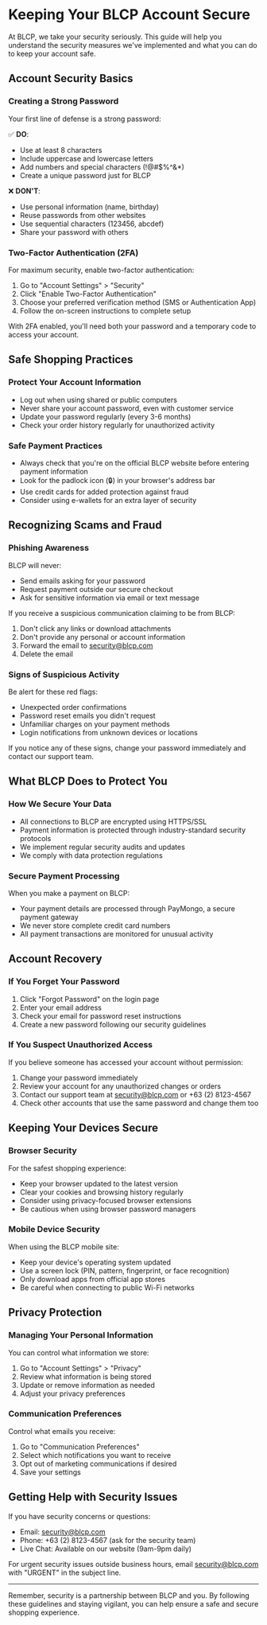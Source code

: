 # Keeping Your BLCP Account Secure

At BLCP, we take your security seriously. This guide will help you understand the security measures we've implemented and what you can do to keep your account safe.

## Account Security Basics

### Creating a Strong Password

Your first line of defense is a strong password:

✅ **DO**:
- Use at least 8 characters
- Include uppercase and lowercase letters
- Add numbers and special characters (!@#$%^&*)
- Create a unique password just for BLCP

❌ **DON'T**:
- Use personal information (name, birthday)
- Reuse passwords from other websites
- Use sequential characters (123456, abcdef)
- Share your password with others

### Two-Factor Authentication (2FA)

For maximum security, enable two-factor authentication:

1. Go to "Account Settings" > "Security"
2. Click "Enable Two-Factor Authentication"
3. Choose your preferred verification method (SMS or Authentication App)
4. Follow the on-screen instructions to complete setup

With 2FA enabled, you'll need both your password and a temporary code to access your account.

## Safe Shopping Practices

### Protect Your Account Information

- Log out when using shared or public computers
- Never share your account password, even with customer service
- Update your password regularly (every 3-6 months)
- Check your order history regularly for unauthorized activity

### Safe Payment Practices

- Always check that you're on the official BLCP website before entering payment information
- Look for the padlock icon (🔒) in your browser's address bar
- Use credit cards for added protection against fraud
- Consider using e-wallets for an extra layer of security

## Recognizing Scams and Fraud

### Phishing Awareness

BLCP will never:
- Send emails asking for your password
- Request payment outside our secure checkout
- Ask for sensitive information via email or text message

If you receive a suspicious communication claiming to be from BLCP:
1. Don't click any links or download attachments
2. Don't provide any personal or account information
3. Forward the email to security@blcp.com
4. Delete the email

### Signs of Suspicious Activity

Be alert for these red flags:
- Unexpected order confirmations
- Password reset emails you didn't request
- Unfamiliar charges on your payment methods
- Login notifications from unknown devices or locations

If you notice any of these signs, change your password immediately and contact our support team.

## What BLCP Does to Protect You

### How We Secure Your Data

- All connections to BLCP are encrypted using HTTPS/SSL
- Payment information is protected through industry-standard security protocols
- We implement regular security audits and updates
- We comply with data protection regulations

### Secure Payment Processing

When you make a payment on BLCP:
- Your payment details are processed through PayMongo, a secure payment gateway
- We never store complete credit card numbers
- All payment transactions are monitored for unusual activity

## Account Recovery

### If You Forget Your Password

1. Click "Forgot Password" on the login page
2. Enter your email address
3. Check your email for password reset instructions
4. Create a new password following our security guidelines

### If You Suspect Unauthorized Access

If you believe someone has accessed your account without permission:

1. Change your password immediately
2. Review your account for any unauthorized changes or orders
3. Contact our support team at security@blcp.com or +63 (2) 8123-4567
4. Check other accounts that use the same password and change them too

## Keeping Your Devices Secure

### Browser Security

For the safest shopping experience:
- Keep your browser updated to the latest version
- Clear your cookies and browsing history regularly
- Consider using privacy-focused browser extensions
- Be cautious when using browser password managers

### Mobile Device Security

When using the BLCP mobile site:
- Keep your device's operating system updated
- Use a screen lock (PIN, pattern, fingerprint, or face recognition)
- Only download apps from official app stores
- Be careful when connecting to public Wi-Fi networks

## Privacy Protection

### Managing Your Personal Information

You can control what information we store:
1. Go to "Account Settings" > "Privacy"
2. Review what information is being stored
3. Update or remove information as needed
4. Adjust your privacy preferences

### Communication Preferences

Control what emails you receive:
1. Go to "Communication Preferences"
2. Select which notifications you want to receive
3. Opt out of marketing communications if desired
4. Save your settings

## Getting Help with Security Issues

If you have security concerns or questions:

- Email: security@blcp.com
- Phone: +63 (2) 8123-4567 (ask for the security team)
- Live Chat: Available on our website (9am-9pm daily)

For urgent security issues outside business hours, email security@blcp.com with "URGENT" in the subject line.

---

Remember, security is a partnership between BLCP and you. By following these guidelines and staying vigilant, you can help ensure a safe and secure shopping experience. 